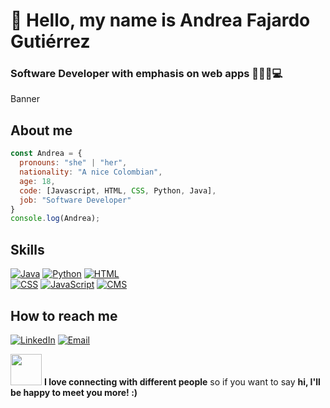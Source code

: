 # 👋 Hello, my name is Andrea Fajardo Gutiérrez
### Software Developer with emphasis on web apps 👩🏼‍🎓💻
Banner
## About me
```javascript
const Andrea = {
  pronouns: "she" | "her",
  nationality: "A nice Colombian",
  age: 18,
  code: [Javascript, HTML, CSS, Python, Java],
  job: "Software Developer"
}
console.log(Andrea);
```
## Skills
[![Java](https://img.shields.io/badge/Java-007396?style=for-the-badge&logo=java&logoColor=white&labelColor=101010)]()
[![Python](https://img.shields.io/badge/Python-3776AB?style=for-the-badge&logo=javascript&logoColor=white&labelColor=101010)]()
[![HTML](https://img.shields.io/badge/HTML-E34F26?style=for-the-badge&logo=javascript&logoColor=white&labelColor=101010)]()
<br>
[![CSS](https://img.shields.io/badge/CSS-1572B6?style=for-the-badge&logo=javascript&logoColor=white&labelColor=101010)]()
[![JavaScript](https://img.shields.io/badge/JavaScript-F7DF1E?style=for-the-badge&logo=javascript&logoColor=white&labelColor=101010)]()
[![CMS](https://img.shields.io/badge/CMS-512BD4?style=for-the-badge&logo=javascript&logoColor=white&labelColor=101010)]()

## How to reach me

[![LinkedIn](https://img.shields.io/badge/LinkedIn-Andrea_Fajardo_G-0077B5?style=for-the-badge&logo=linkedin&logoColor=white&labelColor=101010)](https://www.linkedin.com/in/andrea-fajardo-guti%C3%A9rrez-84bb7321a)
[![Email](https://img.shields.io/badge/agx8424@gmail.com-my_personal_email-D14836?style=for-the-badge&logo=gmail&logoColor=white&labelColor=101010)](mailto:agx8424@gmail.com) 

<img src="https://media.giphy.com/media/VgCDAzcKvsR6OM0uWg/giphy.gif" width="50"> **I love connecting with different people** so if you want to say **hi, I'll be happy to meet you more! :)**
